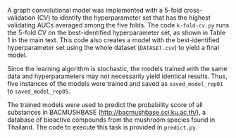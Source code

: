 A graph convolutional model was implemented with a 5-fold cross-validation (CV) to identify the hyperparameter set that has the highest validating AUCs averaged among the five folds. The code `k-fold-cv.py` runs the 5-fold CV on the best-identified hyperparameter set, as shown in Table 1 in the main text. This code also creates a model with the best-identified hyperparameter set using the whole dataset (`DATASET.csv`) to yield a final model.

Since the learning algorithm is stochastic, the models trained with the same data and hyperparameters may not necessarily yield identical results. Thus, five instances of the models were trained and saved as `saved_model_rep01` to `saved_model_rep05`.

The trained models were used to predict the probability score of all substances in BACMUSHBASE (http://bacmushbase.sci.ku.ac.th/), a database of bioactive compounds from the mushroom species found in Thailand. The code to execute this task is provided in `predict.py`.

